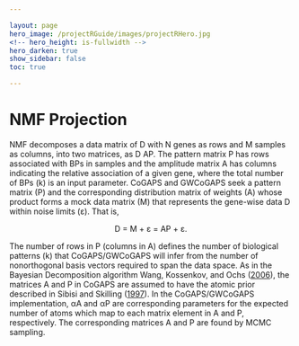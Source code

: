 ```yaml
---

layout: page
hero_image: /projectRGuide/images/projectRHero.jpg
<!-- hero_height: is-fullwidth -->
hero_darken: true
show_sidebar: false
toc: true

---
```


# NMF Projection

NMF decomposes a data matrix of D with N genes as rows and M samples as columns, into two matrices, as D AP. The pattern matrix P has rows associated with BPs in samples and
the amplitude matrix A has columns indicating the relative association of a given gene, where the total number of BPs (k) is an input parameter. CoGAPS and GWCoGAPS seek a pattern
matrix (P) and the corresponding distribution matrix of weights (A) whose product forms a mock data matrix (M) that represents the gene-wise data D within noise limits (ε). That is,

<center>D = M + ε = AP + ε.</center>

The number of rows in P (columns in A) defines the number of biological patterns (k) that CoGAPS/GWCoGAPS will infer from the number of nonorthogonal basis vectors required
to span the data space. As in the Bayesian Decomposition algorithm Wang, Kossenkov, and Ochs (<a href="https://bmcbioinformatics.biomedcentral.com/articles/10.1186/1471-2105-7-175" target="_blank">2006</a>), the matrices A and P in CoGAPS are assumed to have the atomic prior
described in Sibisi and Skilling (<a href="https://academic.oup.com/jrsssb/article/59/1/217/7083066" target="_blank">1997</a>). In the CoGAPS/GWCoGAPS implementation, αA and αP are corresponding parameters for the expected number of atoms which map to each
matrix element in A and P, respectively. The corresponding matrices A and P are found by MCMC sampling.
